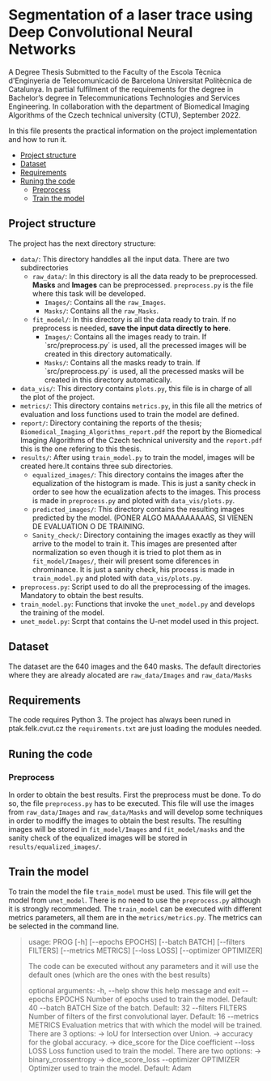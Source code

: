 # Segmentation of a laser trace using Deep Convolutional Neural Networks
A Degree Thesis Submitted to the Faculty of the Escola Tècnica d'Enginyeria de Telecomunicació de Barcelona Universitat Politècnica de Catalunya. 
In partial fulfilment of the requirements for the degree in Bachelor’s degree in Telecommunications Technologies and Services Engineering.
In collaboration with the department of Biomedical Imaging Algorithms of the Czech technical university (CTU), September 2022. 

In this file presents the practical information on the project implementation and how to run it.
- [Project structure](#project-structure)
- [Dataset](#dataset)
- [Requirements](#requirements)
- [Runing the code](#runing-the-code)
  - [Preprocess](#Preprocess)
  - [Train the model](#Train-the-model)
  
 ## Project structure
 The project has the next directory structure:
 - `data/`: This directory handdles all the input data. There are two subdirectories 
    - `raw_data/`: In this directory is all the data ready to be preprocessed. **Masks** and **Images** can be preprocessed. `preprocess.py` is the file where this task will be developed.
        - `Images/`: Contains all the `raw_Images`. 
        - `Masks/`: Contains all the `raw_Masks`.
    - `fit_model/`: In this directory is all the data ready to train. If no preprocess is needed, **save the input data directly to here**.
        - `Images/`: Contains all the images ready to train. If `src/preprocess.py´ is used, all the precessed images will be created in this directory automatically.
        - `Masks/`: Contains all the masks ready to train. If `src/preprocess.py´ is used, all the precessed masks will be created in this directory automatically.
 -  `data_vis/`: This directory contains `plots.py`, this file is in charge of all the plot of the project.
 -  `metrics/`: This directory contains `metrics.py`, in this file all the metrics of evaluation and loss functions used to train the model are defined.
 -  `report/`: Directory containing the reports of the thesis; `Biomedical_Imaging_Algorithms_report.pdf` the report by the Biomedical Imaging Algorithms of the Czech technical university and the `report.pdf` this is the one refering to this thesis.
 -  `results/`: After using `train_model.py` to train the model, images will be created here.It contains three sub directories.
    -  `equalized_images/`: This directory contains the images after the equalization of the histogram is made. This is just a sanity check in order to see how the ecualization afects to the images. This process is made in `preprocess.py` and ploted with `data_vis/plots.py`.
    -  `predicted_images/`: This directory contains the resulting images predicted by the model. (PONER ALGO MAAAAAAAAS, SI VIENEN DE EVALUATION O DE TRAINING.
    -  `Sanity_check/`: Directory containing the images exactly as they will arrive to the model to train it. This images are presented after normalization so even though it is tried to plot them as in `fit_model/Images/`, their will present some diferences in chrominance. It is just a sanity check, his process is made in `train_model.py` and ploted with `data_vis/plots.py`.
 - `preprocess.py`: Script used to do all the preprocessing of the images. Mandatory to obtain the best results. 
 - `train_model.py`: Functions that invoke the `unet_model.py` and develops the training of the model.
 - `unet_model.py`: Scrpt that contains the U-net model used in this project.

## Dataset
The dataset are the 640 images and the 640 masks. The default directories where they are already alocated are `raw_data/Images` and `raw_data/Masks`
## Requirements
The code requires Python 3.
The project has always been runed in ptak.felk.cvut.cz the `requirements.txt` are just loading the modules needed.
## Runing the code
### Preprocess
In order to obtain the best results. First the preprocess must be done. To do so, the file `preprocess.py` has to be executed. This file will use the images from `raw_data/Images` and  `raw_data/Masks` and will develop some techniques in order to modiffy the images to obtain the best results. The resulting images will be stored in `fit_model/Images` and `fit_model/masks` and the sanity check of the equalized images will be stored in `results/equalized_images/`.
## Train the model
To train the model the file `train_model` must be used. This file will get the model from `unet_model`. There is no need to use the `preprocess.py` although it is strongly recommended.
The `train_model` can be executed with different metrics parameters, all them are in the `metrics/metrics.py`. The metrics can be selected in the command line.
> usage: PROG [-h] [--epochs EPOCHS] [--batch BATCH] [--filters FILTERS] [--metrics METRICS] [--loss LOSS]  [--optimizer OPTIMIZER]
>
>The code can be executed without any parameters and it will use the default ones (which are the ones with the best results)
>
>
>optional arguments:
>   -h, --help            show this help message and exit
>   --epochs EPOCHS       Number of epochs used to train the model. Default: 40
>   --batch BATCH         Size of the batch. Default: 32
>   --filters FILTERS     Number of filters of the first convolutional layer. Default: 16
>   --metrics METRICS     Evaluation metrics that with which the model will be trained. There are 3 options:
>                        -> IoU for Intersection over Union.
>                        -> accuracy for the global accuracy.
>                        -> dice_score for the Dice coefficient
>   --loss LOSS          Loss function used to train the model. There are two options:
>                        -> binary_crossentropy
>                        -> dice_score_loss
>   --optimizer OPTIMIZER  Optimizer used to train the model. Default: Adam



